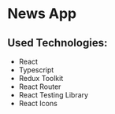 <h1>News App</h1>

<h2>Used Technologies:</h2>
<ul>
  <li>React</li>
  <li>Typescript</li>
  <li>Redux Toolkit</li>
  <li>React Router</li>
  <li>React Testing Library</li>
  <li>React Icons</li>
</ul>

